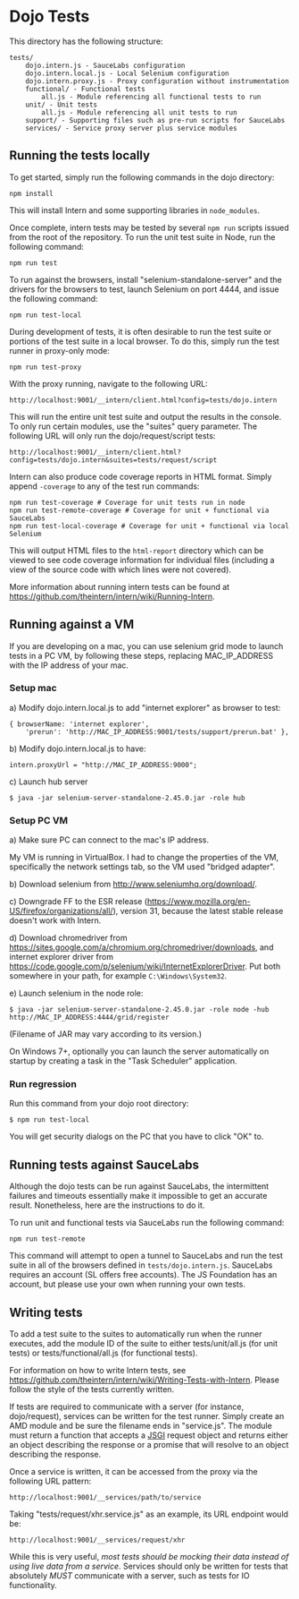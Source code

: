 # Dojo Tests

This directory has the following structure:
```
tests/
    dojo.intern.js - SauceLabs configuration
    dojo.intern.local.js - Local Selenium configuration
    dojo.intern.proxy.js - Proxy configuration without instrumentation
    functional/ - Functional tests
        all.js - Module referencing all functional tests to run
    unit/ - Unit tests
        all.js - Module referencing all unit tests to run
    support/ - Supporting files such as pre-run scripts for SauceLabs
    services/ - Service proxy server plus service modules
```

## Running the tests locally

To get started, simply run the following commands in the dojo directory:
```
npm install
```

This will install Intern and some supporting libraries in `node_modules`.

Once complete, intern tests may be tested by several `npm run` scripts issued
from the root of the repository. To run the unit test suite in Node, run the
following command:
```
npm run test
```

To run against the browsers, install "selenium-standalone-server"
and the drivers for the browsers to test, launch Selenium on port 4444, and issue
the following command:
```
npm run test-local
```

During development of tests, it is often desirable to run the test suite
or portions of the test suite in a local browser. To do this, simply run
the test runner in proxy-only mode:
```
npm run test-proxy
```

With the proxy running, navigate to the following URL:
```
http://localhost:9001/__intern/client.html?config=tests/dojo.intern
```

This will run the entire unit test suite and output the results in the
console. To only run certain modules, use the "suites" query parameter.
The following URL will only run the dojo/request/script tests:
```
http://localhost:9001/__intern/client.html?config=tests/dojo.intern&suites=tests/request/script
```

Intern can also produce code coverage reports in HTML format. Simply append
`-coverage` to any of the test run commands:
```
npm run test-coverage # Coverage for unit tests run in node
npm run test-remote-coverage # Coverage for unit + functional via SauceLabs
npm run test-local-coverage # Coverage for unit + functional via local Selenium
```

This will output HTML files to the `html-report` directory which can be
viewed to see code coverage information for individual files (including a
view of the source code with which lines were not covered).

More information about running intern tests can be found at
https://github.com/theintern/intern/wiki/Running-Intern.

## Running against a VM

If you are developing on a mac, you can use selenium grid mode to launch tests in a PC VM,
by following these steps, replacing MAC_IP_ADDRESS with the IP address of your mac.

### Setup mac

a) Modify dojo.intern.local.js to add "internet explorer" as browser to test:

	{ browserName: 'internet explorer',
		'prerun': 'http://MAC_IP_ADDRESS:9001/tests/support/prerun.bat' },


b) Modify dojo.intern.local.js to have:

	intern.proxyUrl = "http://MAC_IP_ADDRESS:9000";

c) Launch hub server

	$ java -jar selenium-server-standalone-2.45.0.jar -role hub


### Setup PC VM

a) Make sure PC can connect to the mac's IP address.

My VM is running in VirtualBox.  I had to change the properties of the VM, specifically the
network settings tab, so the VM used "bridged adapter".

b) Download selenium from http://www.seleniumhq.org/download/.

c) Downgrade FF to the ESR release (https://www.mozilla.org/en-US/firefox/organizations/all/),
   version 31, because the latest stable release doesn't work with Intern.

d) Download chromedriver from https://sites.google.com/a/chromium.org/chromedriver/downloads,
   and internet explorer driver from https://code.google.com/p/selenium/wiki/InternetExplorerDriver.
   Put both somewhere in your path, for example `C:\Windows\System32`.

e) Launch selenium in the node role:

	$ java -jar selenium-server-standalone-2.45.0.jar -role node -hub http://MAC_IP_ADDRESS:4444/grid/register

(Filename of JAR may vary according to its version.)

On Windows 7+, optionally you can launch the server automatically on startup
by creating a task in the "Task Scheduler" application.


### Run regression

Run this command from your dojo root directory:

	$ npm run test-local

You will get security dialogs on the PC that you have to click "OK" to.


## Running tests against SauceLabs

Although the dojo tests can be run against SauceLabs, the intermittent failures and timeouts
essentially make it impossible to get an accurate result.  Nonetheless, here are the instructions to do it.

To run unit and functional tests via SauceLabs run the following command:
```
npm run test-remote
```

This command will attempt to open a tunnel to SauceLabs and run the test
suite in all of the browsers defined in `tests/dojo.intern.js`. SauceLabs
requires an account (SL offers free accounts). The JS Foundation has an
account, but please use your own when running your own tests.

## Writing tests

To add a test suite to the suites to automatically run when the runner
executes, add the module ID of the suite to either tests/unit/all.js (for unit tests)
or tests/functional/all.js (for functional tests).

For information on how to write Intern tests, see
https://github.com/theintern/intern/wiki/Writing-Tests-with-Intern. Please
follow the style of the tests currently written.

If tests are required to communicate with a server (for instance,
dojo/request), services can be written for the test runner. Simply
create an AMD module and be sure the filename ends in "service.js". The
module must return a function that accepts a
[JSGI](https://github.com/kriszyp/jsgi-node/) request object and
returns either an object describing the response or a promise that will
resolve to an object describing the response.

Once a service is written, it can be accessed from the proxy via the
following URL pattern:
```
http://localhost:9001/__services/path/to/service
```

Taking "tests/request/xhr.service.js" as an example, its URL
endpoint would be:
```
http://localhost:9001/__services/request/xhr
```

While this is very useful, *most tests should be mocking their data instead of
using live data from a service*. Services should only be written for tests that
absolutely *MUST* communicate with a server, such as tests for IO functionality.
